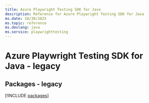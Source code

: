 ```yaml
---
title: Azure Playwright Testing SDK for Java
description: Reference for Azure Playwright Testing SDK for Java
ms.date: 10/30/2025
ms.topic: reference
ms.devlang: java
ms.service: playwrighttesting
---
```

# Azure Playwright Testing SDK for Java - legacy
## Packages - legacy
[!INCLUDE [packages](playwright-testing-index.md)]